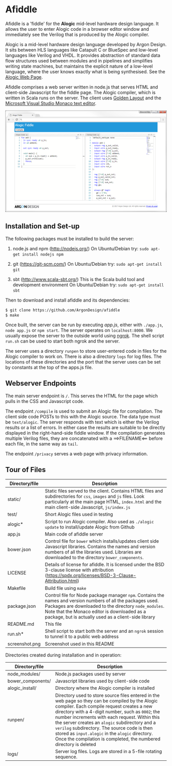 Afiddle
=======

Afiddle is a 'fiddle' for the **Alogic** mid-level hardware design language. It allows the user to enter Alogic code in a browser editor window and immediately see the Verilog that is produced by the Alogic compiler.

Alogic is a mid-level hardware design language developed by Argon Design. It sits between HLS languages like Catapult C or BlueSpec and low-level languages like Verilog and VHDL. It provides abstraction of standard data flow structures used between modules and in pipelines and simplifies writing state machines, but maintains the explicit nature of a low-level language, where the user knows exactly what is being synthesised. See the [Alogic Web Page](https://github.com/ArgonDesign/alogic).

Afiddle comprises a web server written in node.js that serves HTML and client-side Javascript for the fiddle page. The Alogic compiler, which is written in Scala runs on the server. The client uses [Golden Layout](http://golden-layout.com/) and the [Microsoft Visual Studio Monaco text editor](https://github.com/Microsoft/monaco-editor). 

![Afiddle Screenshot](screenshot.png) 

Installation and Set-up
-----------------------

The following packages must be installed to build the server:

1. node.js and npm (http://nodejs.org/)
   On Ubuntu/Debian try: `sudo apt-get install nodejs npm`

2. git (https://git-scm.com/)
   On Ubuntu/Debian try: `sudo apt-get install git`

3. sbt (http://www.scala-sbt.org/)
   This is the Scala build tool and development environment
   On Ubuntu/Debian try: `sudo apt-get install sbt`

Then to download and install afiddle and its dependencies:

```
$ git clone https://github.com/ArgonDesign/afiddle
$ make
```

Once built, the server can be run by executing *app.js*, either with `./app.js`, `node app.js` or `npm start`. The server operates on `localhost:8000`. We usually expose the server to the outside world using [ngrok](https://ngrok.com/). The shell script `run.sh` can be used to start both ngrok and the server.

The server uses a directory `runpen` to store user-entered code in files for the Alogic compiler to work on. There is also a directory `logs` for log files. The locations of these directories and the port that the server uses can be set by constants at the top of the apps.js file.

Webserver Endpoints
-------------------

The main server endpoint is `/`. This serves the HTML for the page which pulls in the CSS and Javascript code.

The endpoint `/compile` is used to submit an Alogic file for compilation. The client side code POSTs to this with the Alogic source. The data type must be `text/alogic`. The server responds with text which is either the Verilog results or a list of errors. In either case the results are suitable to be directly displayed in the right-hand-side fiddle window. If the compilation generates multiple Verilog files, they are concatenated with a ==>FILENAME<== before each file, in the same way as `tail`.

The endpoint `/privacy` serves a web page with privacy information.

Tour of Files
-------------

| Directory/file   | Description |
|------------------|-------------|
|static/           | Static files served to the client. Contains HTML files and subdirectories for `css`, `images` and `js` files. Look particularly at the main page HTML, `index.html` and the main client-side Javascript, `js/index.js` |
|test/             | Short Alogic files used in testing |
|alogic*           | Script to run Alogic compiler. Also used as `./alogic update` to install/update Alogic from Github |
|app.js            | Main code of afiddle server |
|bower.json        | Control file for `bower` which installs/updates client side Javascript libraries. Contains the names and version numbers of all the libraries used. Libraries are downloaded to the directory `bower_components`.
|LICENSE           | Details of license for afiddle. It is licensed under the BSD 3-clause license with attribution (https://spdx.org/licenses/BSD-3-Clause-Attribution.html) | 
|Makefile          | Build file using `make` |
|package.json      | Control file for Node package manager `npm`. Contains the names and version numbers of all the packages used. Packages are downloaded to the directory `node_modules`. Note that the Monaco editor is downloaded as a package, but is actually used as a client-side library |
|README.md         | This file |
|run.sh*           | Shell script to start both the server and an `ngrok` session to tunnel it to a public web address |
|screenshot.png    | Screenshot used in this README |

Directories created during installation and in operation:

| Directory/file   | Description |
|------------------|-------------|
|node_modules/     | Node.js packages used by server |
|bower_components/ | Javascript libraries used by client-side code |
|alogic_install/   | Directory where the Alogic compiler is installed |
|runpen/           | Directory used to store source files entered in the web page so they can be compiled by the Alogic compiler. Each compile request creates a new directory with a 4-digit number, such as `0002`; the number increments with each request. Within this the server  creates an `alogic` subdirectory and a `verilog` subdirectory. The source code is then stored as `input.alogic` in the `alogic` directory. Once the compilation is completed, the numbered directory is deleted |
|logs/             | Server log files. Logs are stored in a 5-file rotating sequence. |
